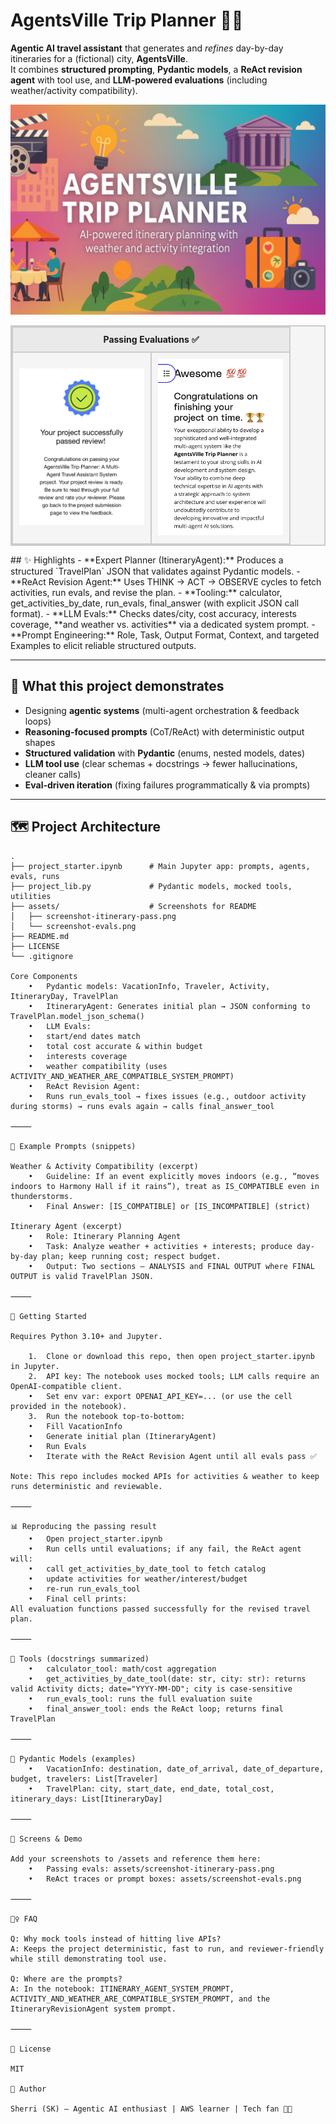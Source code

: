 # AgentsVille Trip Planner 🧭🤖
**Agentic AI travel assistant** that generates and *refines* day-by-day itineraries for a (fictional) city, **AgentsVille**.  
It combines **structured prompting**, **Pydantic models**, a **ReAct revision agent** with tool use, and **LLM-powered evaluations** (including weather/activity compatibility).

<p align="center">
  <img src="assets/agent.jpg" alt="AgentsVille Trip Planner Banner" width="800"/>
</p>

<table align="center" style="border: 2px solid #ccc; border-collapse: collapse; background-color: #f5f5f5; width: auto;">
  <tr>
    <td colspan="2" align="center" style="border: 2px solid #ccc; padding: 10px; background-color: #eaeaea; font-weight: bold;">
      Passing Evaluations ✅
    </td>
  </tr>
  <tr>
    <td style="border: 2px solid #ccc; padding: 10px;" align="center">
      <img src="assets/IMG_7974.jpg" alt="Evaluation Screenshot 1" width="200"/>
    </td>
    <td style="border: 2px solid #ccc; padding: 10px;" align="center">
      <img src="assets/IMG_7975.jpg" alt="Evaluation Screenshot 2" width="200"/>
    </td>
  </tr>
</table>
## ✨ Highlights
- **Expert Planner (ItineraryAgent):** Produces a structured `TravelPlan` JSON that validates against Pydantic models.
- **ReAct Revision Agent:** Uses THINK → ACT → OBSERVE cycles to fetch activities, run evals, and revise the plan.
- **Tooling:** calculator, get_activities_by_date, run_evals, final_answer (with explicit JSON call format).
- **LLM Evals:** Checks dates/city, cost accuracy, interests coverage, **and weather vs. activities** via a dedicated system prompt.
- **Prompt Engineering:** Role, Task, Output Format, Context, and targeted Examples to elicit reliable structured outputs.

---

## 🧩 What this project demonstrates 
- Designing **agentic systems** (multi-agent orchestration & feedback loops)
- **Reasoning-focused prompts** (CoT/ReAct) with deterministic output shapes
- **Structured validation** with **Pydantic** (enums, nested models, dates)
- **LLM tool use** (clear schemas + docstrings → fewer hallucinations, cleaner calls)
- **Eval-driven iteration** (fixing failures programmatically & via prompts)

---

## 🗺️ Project Architecture

```text
.
├── project_starter.ipynb      # Main Jupyter app: prompts, agents, evals, runs
├── project_lib.py             # Pydantic models, mocked tools, utilities
├── assets/                    # Screenshots for README
│   ├── screenshot-itinerary-pass.png
│   └── screenshot-evals.png
├── README.md
├── LICENSE
└── .gitignore

Core Components
	•	Pydantic models: VacationInfo, Traveler, Activity, ItineraryDay, TravelPlan
	•	ItineraryAgent: Generates initial plan → JSON conforming to TravelPlan.model_json_schema()
	•	LLM Evals:
	•	start/end dates match
	•	total cost accurate & within budget
	•	interests coverage
	•	weather compatibility (uses ACTIVITY_AND_WEATHER_ARE_COMPATIBLE_SYSTEM_PROMPT)
	•	ReAct Revision Agent:
	•	Runs run_evals_tool → fixes issues (e.g., outdoor activity during storms) → runs evals again → calls final_answer_tool

⸻

🧪 Example Prompts (snippets)

Weather & Activity Compatibility (excerpt)
	•	Guideline: If an event explicitly moves indoors (e.g., “moves indoors to Harmony Hall if it rains”), treat as IS_COMPATIBLE even in thunderstorms.
	•	Final Answer: [IS_COMPATIBLE] or [IS_INCOMPATIBLE] (strict)

Itinerary Agent (excerpt)
	•	Role: Itinerary Planning Agent
	•	Task: Analyze weather + activities + interests; produce day-by-day plan; keep running cost; respect budget.
	•	Output: Two sections — ANALYSIS and FINAL OUTPUT where FINAL OUTPUT is valid TravelPlan JSON.

⸻

🚀 Getting Started

Requires Python 3.10+ and Jupyter.

	1.	Clone or download this repo, then open project_starter.ipynb in Jupyter.
	2.	API key: The notebook uses mocked tools; LLM calls require an OpenAI-compatible client.
	•	Set env var: export OPENAI_API_KEY=... (or use the cell provided in the notebook).
	3.	Run the notebook top-to-bottom:
	•	Fill VacationInfo
	•	Generate initial plan (ItineraryAgent)
	•	Run Evals
	•	Iterate with the ReAct Revision Agent until all evals pass ✅

Note: This repo includes mocked APIs for activities & weather to keep runs deterministic and reviewable.

⸻

📊 Reproducing the passing result
	•	Open project_starter.ipynb
	•	Run cells until evaluations; if any fail, the ReAct agent will:
	•	call get_activities_by_date_tool to fetch catalog
	•	update activities for weather/interest/budget
	•	re-run run_evals_tool
	•	Final cell prints:
All evaluation functions passed successfully for the revised travel plan.

⸻

🔧 Tools (docstrings summarized)
	•	calculator_tool: math/cost aggregation
	•	get_activities_by_date_tool(date: str, city: str): returns valid Activity dicts; date="YYYY-MM-DD"; city is case-sensitive
	•	run_evals_tool: runs the full evaluation suite
	•	final_answer_tool: ends the ReAct loop; returns final TravelPlan

⸻

🧱 Pydantic Models (examples)
	•	VacationInfo: destination, date_of_arrival, date_of_departure, budget, travelers: List[Traveler]
	•	TravelPlan: city, start_date, end_date, total_cost, itinerary_days: List[ItineraryDay]

⸻

📸 Screens & Demo

Add your screenshots to /assets and reference them here:
	•	Passing evals: assets/screenshot-itinerary-pass.png
	•	ReAct traces or prompt boxes: assets/screenshot-evals.png

⸻

🙋‍♀️ FAQ

Q: Why mock tools instead of hitting live APIs?
A: Keeps the project deterministic, fast to run, and reviewer-friendly while still demonstrating tool use.

Q: Where are the prompts?
A: In the notebook: ITINERARY_AGENT_SYSTEM_PROMPT, ACTIVITY_AND_WEATHER_ARE_COMPATIBLE_SYSTEM_PROMPT, and the ItineraryRevisionAgent system prompt.

⸻

📝 License

MIT

💌 Author

Sherri (SK) — Agentic AI enthusiast | AWS learner | Tech fan 🐬🌊
